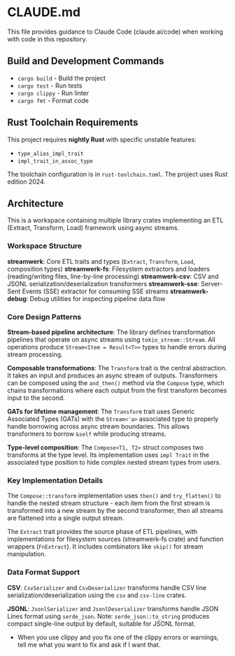 # CLAUDE.md

This file provides guidance to Claude Code (claude.ai/code) when working with code in this repository.

## Build and Development Commands

- `cargo build` - Build the project
- `cargo test` - Run tests
- `cargo clippy` - Run linter
- `cargo fmt` - Format code

## Rust Toolchain Requirements

This project requires **nightly Rust** with specific unstable features:
- `type_alias_impl_trait`
- `impl_trait_in_assoc_type`

The toolchain configuration is in `rust-toolchain.toml`. The project uses Rust edition 2024.

## Architecture

This is a workspace containing multiple library crates implementing an ETL (Extract, Transform, Load) framework using async streams.

### Workspace Structure

**streamwerk**: Core ETL traits and types (`Extract`, `Transform`, `Load`, composition types)
**streamwerk-fs**: Filesystem extractors and loaders (reading/writing files, line-by-line processing)
**streamwerk-csv**: CSV and JSONL serialization/deserialization transformers
**streamwerk-sse**: Server-Sent Events (SSE) extractor for consuming SSE streams
**streamwerk-debug**: Debug utilities for inspecting pipeline data flow

### Core Design Patterns

**Stream-based pipeline architecture**: The library defines transformation pipelines that operate on async streams using `tokio_stream::Stream`. All operations produce `Stream<Item = Result<T>>` types to handle errors during stream processing.

**Composable transformations**: The `Transform` trait is the central abstraction. It takes an input and produces an async stream of outputs. Transformers can be composed using the `and_then()` method via the `Compose` type, which chains transformations where each output from the first transform becomes input to the second.

**GATs for lifetime management**: The `Transform` trait uses Generic Associated Types (GATs) with the `Stream<'a>` associated type to properly handle borrowing across async stream boundaries. This allows transformers to borrow `&self` while producing streams.

**Type-level composition**: The `Compose<T1, T2>` struct composes two transforms at the type level. Its implementation uses `impl Trait` in the associated type position to hide complex nested stream types from users.

### Key Implementation Details

The `Compose::transform` implementation uses `then()` and `try_flatten()` to handle the nested stream structure - each item from the first stream is transformed into a new stream by the second transformer, then all streams are flattened into a single output stream.

The `Extract` trait provides the source phase of ETL pipelines, with implementations for filesystem sources (streamwerk-fs crate) and function wrappers (`FnExtract`). It includes combinators like `skip()` for stream manipulation.

### Data Format Support

**CSV**: `CsvSerializer` and `CsvDeserializer` transforms handle CSV line serialization/deserialization using the `csv` and `csv-line` crates.

**JSONL**: `JsonlSerializer` and `JsonlDeserializer` transforms handle JSON Lines format using `serde_json`. Note: `serde_json::to_string` produces compact single-line output by default, suitable for JSONL format.
- When you use clippy and you fix one of the clippy errors or warnings, tell me what you want to fix and ask if I want that.